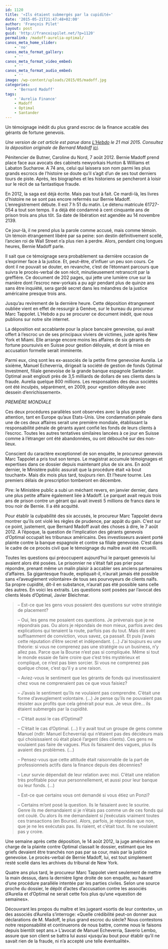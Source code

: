 ```yaml
---
id: 1120
title: '«Ils étaient submergés par la cupidité»'
date: '2015-05-21T21:47:48+02:00'
author: 'François Pilet'
layout: post
guid: 'http://francoispilet.net/?p=1120'
permalink: /madoff-aurelia-optimal/
canos_meta_home_slider:
    - 'no'
canos_meta_format_gallery:
    - ''
canos_meta_format_video_embed:
    - ''
canos_meta_format_audio_embed:
    - ''
image: /wp-content/uploads/2015/05/madoff.jpg
categories:
    - 'Bernard Madoff'
tags:
    - 'Aurelia Finance'
    - Madoff
    - Optimal
    - Santander
---
```


Un témoignage inédit du plus grand escroc de la finance accable des gérants de fortune genevois.

*Une version de cet article est parue dans [L’Hebdo](http://www.hebdo.ch/hebdo/cadrages/detail/madoff-%C2%ABils-%C3%A9taient-submerg%C3%A9s-par-la-cupidit%C3%A9%C2%BB) le 21 mai 2015. Consultez la déposition originale de Bernard Madoff [ici](https://fr.scribd.com/doc/266010543/DEPOSITION-OF-BERNARD-L-MADOFF).*

Pénitencier de Butner, Caroline du Nord, 7 août 2012. Bernie Madoff prend place face aux avocats des cabinets newyorkais Hunton &amp; Williams et Labaton Sucharow. A 74 ans, celui qui laissera son nom parmi les plus grands escrocs de l’histoire se doute qu’il s’agit d’un de ses tout derniers tours de piste. Après, les biographes et les historiens se pencheront à loisir sur le récit de sa fantastique fraude.

En 2012, la saga est déjà écrite. Mais pas tout à fait. Ce mardi-là, les livres d’histoire ne se sont pas encore refermés sur Bernie Madoff. L’enregistrement débute. Il est 7 h 51 du matin. Le détenu matricule 61727-054 a tout son temps. Il a déjà été condamné à cent cinquante ans de prison trois ans plus tôt. Sa date de libération est agendée au 14 novembre 2139.

Ce jour-là, il ne prend plus la parole comme accusé, mais comme témoin. Un témoin étrangement libéré par sa peine: son destin définitivement scellé, l’ancien roi de Wall Street n’a plus rien à perdre. Alors, pendant cinq longues heures, Bernie Madoff parle.

Il sait que ce témoignage sera probablement sa dernière occasion de s’exprimer face à la justice. Et, peut-être, d’influer un peu son cours. Ce dont il ne pouvait se douter, en revanche, c’est de l’étonnant parcours que suivra le procès-verbal de son récit, minutieusement retranscrit par la greffière. Ce document de 202 pages, qui jette une lumière crue sur la manière dont l’escroc new-yorkais a pu agir pendant plus de quinze ans sans être inquiété, sera gardé secret dans les méandres de la justice américaine presque trois ans.

Jusqu’au revirement de la dernière heure. Cette déposition étrangement oubliée vient en effet de ressurgir à Genève, sur le bureau du procureur Marc Tappolet. L’Hebdo a pu se procurer ce document inédit, que nous publions sur notre site internet.

La déposition est accablante pour la place bancaire genevoise, qui avait offert à l’escroc un de ses principaux viviers de victimes, juste après New York et Miami. Elle arrange encore moins les affaires de six gérants de fortune poursuivis en Suisse pour gestion déloyale, et dont la mise en accusation formelle serait imminente.

Parmi eux, cinq sont les ex-associés de la petite firme genevoise Aurelia. Le sixième, Manuel Echeverria, dirigeait la société de gestion de fonds Optimal Investment, filiale genevoise de la grande banque espagnole Santander. Optimal avait englouti près de 3,5 milliards de dollars de ses clients dans la fraude. Aurelia quelque 800 millions. Les responsables des deux sociétés ont été inculpés, séparément, en 2009, pour «gestion déloyale avec dessein d’enrichissement».

*PREMIÈRE MONDIALE*

Ces deux procédures parallèles sont observées avec la plus grande attention, tant en Europe qu’aux Etats-Unis. Une condamnation pénale dans une de ces deux affaires serait une première mondiale, établissant la responsabilité pénale de gérants ayant confié les fonds de leurs clients à l’escroc. Toutes les autres tentatives similaires lancées à ce jour en Suisse comme à l’étranger ont été abandonnées, ou ont débouché sur des non-lieux.

Conscient du caractère exceptionnel de son enquête, le procureur genevois Marc Tappolet a pris tout son temps. Le magistrat accumule témoignages et expertises dans ce dossier depuis maintenant plus de six ans. En août dernier, le Ministère public assurait que la procédure était «à bout touchant». Mais dix mois plus tard, toujours rien. Et l’heure tourne. Les premiers délais de prescription tomberont en décembre.

Pire: le Ministère public a subi un méchant revers, en janvier dernier, dans une plus petite affaire également liée à Madoff. Le parquet avait requis trois ans de prison contre un gérant qui avait investi 5 millions de francs dans le trou noir de Bernie. Il a été acquitté.

Pour établir la culpabilité des six accusés, le procureur Marc Tappolet devra montrer qu’ils ont violé les règles de prudence, par appât du gain. C’est sur ce point, justement, que Bernard Madoff avait des choses à dire, le 7 août 2012. A l’époque, la question de l’implication des gérants genevois d’Optimal occupait les tribunaux américains. Des investisseurs avaient porté plainte contre la banque espagnole et contre sa filiale genevoise. C’est dans le cadre de ce procès civil que le témoignage du maître avait été recueilli.

Toutes les questions qui préoccupent aujourd’hui le parquet genevois lui avaient alors été posées. Le prisonnier ne s’était fait pas prier pour répondre, prenant même un malin plaisir à accabler ses anciens partenaires d’affaires. Sa gigantesque fraude, expliquait-il, n’aurait jamais été possible sans «l’aveuglement volontaire» de tous ses pourvoyeurs de clients naïfs. Sa propre cupidité, dit-il en substance, n’aurait pas été possible sans celle des autres. En voici les extraits. Les questions sont posées par l’avocat des clients lésés d’Optimal, Javier Bleichmar.

> – Est-ce que les gens vous posaient des questions sur votre stratégie de placement?
> 
> – Oui, les gens me posaient ces questions. Je prévenais que je ne répondrais pas. Ou alors je répondais de mon mieux, parfois avec des explications qui tenaient la route, parfois pas du tout. Mais dit avec suffisamment de conviction, vous savez, ça passait. Et puis j’avais cette réputation d’être secret et indépendant. (…) J’ai toujours eu une théorie: si vous ne comprenez pas une stratégie ou un business, n’y allez pas. Parce que la Bourse n’est pas si compliquée. Même si tout le monde essaie de faire croire que c’est très mystérieux et compliqué, ce n’est pas bien sorcier. Si vous ne comprenez pas quelque chose, c’est qu’il y a une raison.
> 
> – Aviez-vous le sentiment que les gérants de fonds qui investissaient chez vous ne comprenaient pas ce que vous faisiez?
> 
> – J’avais le sentiment qu’ils ne voulaient pas comprendre. C’était une forme d’aveuglement volontaire. (…) Je pense qu’ils ne pouvaient pas résister aux profits que cela générait pour eux. Je veux dire… ils étaient submergés par la cupidité.
> 
> – C’était aussi le cas d’Optimal?
> 
> – C’était le cas d’Optimal. (…) Il y avait tout un groupe de gens comme Manuel (ndlr: Manuel Echeverria) qui n’étaient pas des décideurs mais qui choisissaient où était placé l’argent (des clients). Ces gens ne voulaient pas faire de vagues. Plus ils faisaient des vagues, plus ils avaient des problèmes. (…)
> 
> – Pensez-vous que cette attitude était raisonnable de la part de professionnels actifs dans la finance depuis des décennies?
> 
> – Leur survie dépendait de leur relation avec moi. C’était une relation très profitable pour eux personnellement, et aussi pour leur banque ou leur fonds. (…)
> 
> – Est-ce que certains vous ont demandé si vous étiez un Ponzi?
> 
> – Certains m’ont posé la question. Ils le faisaient avec le sourire. Genre ils me demandaient si je n’étais pas comme un de ces fonds qui ont coulé. Ou alors ils me demandaient si j’exécutais vraiment toutes ces transactions (en Bourse). Alors, parfois, je répondais que non, que je ne les exécutais pas. Ils riaient, et c’était tout. Ils ne voulaient pas y croire.

Une semaine après cette déposition, le 14 août 2012, la juge américaine en charge de la plainte contre Optimal classait le dossier, estimant que les griefs devaient être tranchés non pas par sa cour, mais par la justice genevoise. Le procès-verbal de Bernie Madoff, lui, est tout simplement resté scellé dans les archives du tribunal de New York.

Quatre ans plus tard, le procureur Marc Tappolet vient seulement de mettre la main dessus, dans la dernière ligne droite de son enquête, au hasard d’une procédure parallèle intentée par les parties civiles. Selon une source proche du dossier, le dépôt d’actes d’accusation contre les associés d’Aurelia et d’Optimal ne serait cette fois plus qu’une «question de semaines».

Découvrant les propos du maître et les jugeant «sortis de leur contexte», un des associés d’Aurelia s’interroge: «Quelle crédibilité peut-on donner aux déclarations de M. Madoff, le plus grand escroc du siècle? Nous contestons notre responsabilité et continuerons de nous battre, comme nous le faisons depuis bientôt sept ans.» L’avocat de Manuel Echeverria, Saverio Lembo, assure que son client se battra lui aussi «jusqu’au bout pour établir qu’il ne savait rien de la fraude, ni n’a accepté une telle éventualité».